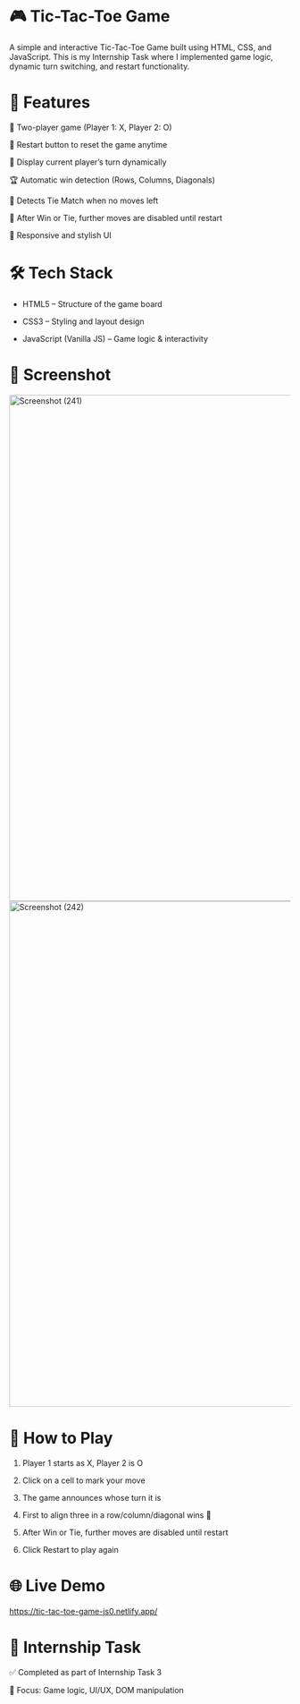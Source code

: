 # 🎮 Tic-Tac-Toe Game

A simple and interactive Tic-Tac-Toe Game built using HTML, CSS, and JavaScript.
This is my Internship Task where I implemented game logic, dynamic turn switching, and restart functionality.

# 🚀 Features

🎲 Two-player game (Player 1: X, Player 2: O)

🔄 Restart button to reset the game anytime

📢 Display current player’s turn dynamically

🏆 Automatic win detection (Rows, Columns, Diagonals)

🤝 Detects Tie Match when no moves left

🚫 After Win or Tie, further moves are disabled until restart

🎨 Responsive and stylish UI

# 🛠️ Tech Stack

* HTML5 – Structure of the game board

* CSS3 – Styling and layout design

* JavaScript (Vanilla JS) – Game logic & interactivity

# 📸 Screenshot

<img width="1920" height="905" alt="Screenshot (241)" src="https://github.com/user-attachments/assets/92b80a79-e58e-4c55-9515-33da1dd41cd3" />

<img width="1920" height="904" alt="Screenshot (242)" src="https://github.com/user-attachments/assets/451371e6-08f0-4845-8eae-1aeb8624fe2a" />


# 🎯 How to Play

1. Player 1 starts as X, Player 2 is O

2. Click on a cell to mark your move

3. The game announces whose turn it is

4. First to align three in a row/column/diagonal wins 🎉
 
5. After Win or Tie, further moves are disabled until restart

6. Click Restart to play again

# 🌐 Live Demo
https://tic-tac-toe-game-js0.netlify.app/

# 🏅 Internship Task

✅ Completed as part of Internship Task 3

📌 Focus: Game logic, UI/UX, DOM manipulation
